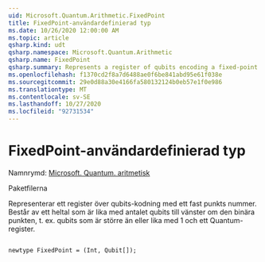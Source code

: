 ```yaml
---
uid: Microsoft.Quantum.Arithmetic.FixedPoint
title: FixedPoint-användardefinierad typ
ms.date: 10/26/2020 12:00:00 AM
ms.topic: article
qsharp.kind: udt
qsharp.namespace: Microsoft.Quantum.Arithmetic
qsharp.name: FixedPoint
qsharp.summary: Represents a register of qubits encoding a fixed-point number. Consists of an integer that is equal to the number of qubits to the left of the binary point, i.e., qubits of weight greater than or equal to 1, and a quantum register.
ms.openlocfilehash: f1370cd2f8a7d6488ae0f6be841abd95e61f038e
ms.sourcegitcommit: 29e0d88a30e4166fa580132124b0eb57e1f0e986
ms.translationtype: MT
ms.contentlocale: sv-SE
ms.lasthandoff: 10/27/2020
ms.locfileid: "92731534"
---
```

# <a name="fixedpoint-user-defined-type"></a>FixedPoint-användardefinierad typ

Namnrymd: [Microsoft. Quantum. aritmetisk](xref:Microsoft.Quantum.Arithmetic)

Paketfilerna [](https://nuget.org/packages/)


Representerar ett register över qubits-kodning med ett fast punkts nummer. Består av ett heltal som är lika med antalet qubits till vänster om den binära punkten, t. ex. qubits som är större än eller lika med 1 och ett Quantum-register.

```qsharp

newtype FixedPoint = (Int, Qubit[]);
```

